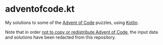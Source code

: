# adventofcode.kt

My solutions to some of the [Advent of Code](https://adventofcode.com/) puzzles, using [Kotlin](https://kotlinlang.org/).

Note that in order [not to copy or redistribute Advent of Code](https://adventofcode.com/about#faq_copying), the input data and solutions have been redacted from this repository.
